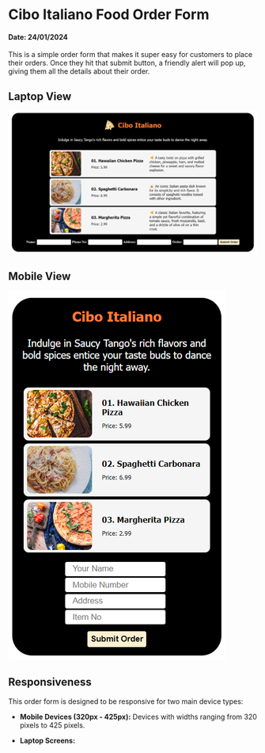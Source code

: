 # Cibo Italiano Food Order Form
#### Date: 24/01/2024

This is a simple order form that makes it super easy for customers to place their orders. Once they hit that submit button, a friendly alert will pop up, giving them all the details about their order.

## Laptop View

![preview](https://github.com/TechPodx/Code-Challenges-Playbook/blob/f492be16963843d0e1668d14a65c87a8c402df57/Food%20Order%20Form/food-order-form/public/Images/Laptop%20View.png)

## Mobile View

![preview](https://github.com/TechPodx/Code-Challenges-Playbook/blob/f492be16963843d0e1668d14a65c87a8c402df57/Food%20Order%20Form/food-order-form/public/Images/Mobile%20view.png)

## Responsiveness

This order form is designed to be responsive for two main device types:

- **Mobile Devices (320px - 425px):** Devices with widths ranging from 320 pixels to 425 pixels.

- **Laptop Screens:**